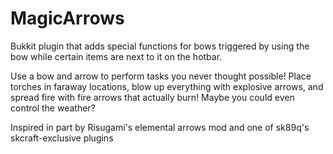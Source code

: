 MagicArrows
===========

Bukkit plugin that adds special functions for bows triggered by using the bow while 
certain items are next to it on the hotbar.

Use a bow and arrow to perform tasks you never thought possible!
Place torches in faraway locations, blow up everything with explosive arrows,
and spread fire with fire arrows that actually burn! Maybe you could even control the weather?

Inspired in part by Risugami's elemental arrows mod and one of sk89q's skcraft-exclusive plugins